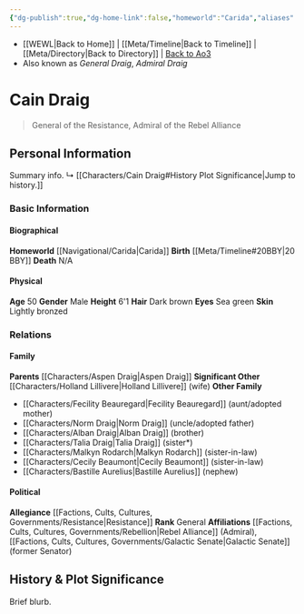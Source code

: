 ```yaml
---
{"dg-publish":true,"dg-home-link":false,"homeworld":"Carida","aliases":["General Draig","Cain"],"tags":["resistance","general","character","forcesensitive","unfinished"],"permalink":"/characters/cain-draig/","dgHomeLink":false,"dgPassFrontmatter":true}
---
```


- [[WEWL\|Back to Home]] | [[Meta/Timeline\|Back to Timeline]] | [[Meta/Directory\|Back to Directory]] | [Back to Ao3](https://archiveofourown.org/works/19334440/chapters/45992584)
- Also known as *General Draig*, *Admiral Draig*

# Cain Draig
>General of the Resistance, Admiral of the Rebel Alliance

## Personal Information
Summary info.
↳ [[Characters/Cain Draig#History Plot Significance\|Jump to history.]]

### Basic Information

#### Biographical
**Homeworld** [[Navigational/Carida\|Carida]]
**Birth** [[Meta/Timeline#20BBY\|20 BBY]]
**Death** N/A

#### Physical
**Age** 50
**Gender** Male
**Height** 6'1
**Hair** Dark brown
**Eyes** Sea green
**Skin** Lightly bronzed

### Relations

#### Family
**Parents** [[Characters/Aspen Draig\|Aspen Draig]]
**Significant Other** [[Characters/Holland Lillivere\|Holland Lillivere]] (wife)
**Other Family**
- [[Characters/Fecility Beauregard\|Fecility Beauregard]] (aunt/adopted mother)
- [[Characters/Norm Draig\|Norm Draig]] (uncle/adopted father)
- [[Characters/Alban Draig\|Alban Draig]] (brother)
- [[Characters/Talia Draig\|Talia Draig]] (sister*)
- [[Characters/Malkyn Rodarch\|Malkyn Rodarch]] (sister-in-law)
- [[Characters/Cecily Beaumont\|Cecily Beaumont]] (sister-in-law)
- [[Characters/Bastille Aurelius\|Bastille Aurelius]] (nephew)

#### Political
**Allegiance** [[Factions, Cults, Cultures, Governments/Resistance\|Resistance]]
**Rank** General
**Affiliations** [[Factions, Cults, Cultures, Governments/Rebellion\|Rebel Alliance]] (Admiral), [[Factions, Cults, Cultures, Governments/Galactic Senate\|Galactic Senate]] (former Senator)

## History & Plot Significance
Brief blurb.